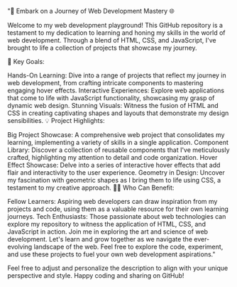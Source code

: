 "🚀 Embark on a Journey of Web Development Mastery 🌐

Welcome to my web development playground! This GitHub repository is a testament to my dedication to learning and honing my skills in the world of web development. Through a blend of HTML, CSS, and JavaScript, I've brought to life a collection of projects that showcase my journey.

🎯 Key Goals:

Hands-On Learning: Dive into a range of projects that reflect my journey in web development, from crafting intricate components to mastering engaging hover effects.
Interactive Experiences: Explore web applications that come to life with JavaScript functionality, showcasing my grasp of dynamic web design.
Stunning Visuals: Witness the fusion of HTML and CSS in creating captivating shapes and layouts that demonstrate my design sensibilities.
💡 Project Highlights:

Big Project Showcase: A comprehensive web project that consolidates my learning, implementing a variety of skills in a single application.
Component Library: Discover a collection of reusable components that I've meticulously crafted, highlighting my attention to detail and code organization.
Hover Effect Showcase: Delve into a series of interactive hover effects that add flair and interactivity to the user experience.
Geometry in Design: Uncover my fascination with geometric shapes as I bring them to life using CSS, a testament to my creative approach.
👨‍💻 Who Can Benefit:

Fellow Learners: Aspiring web developers can draw inspiration from my projects and code, using them as a valuable resource for their own learning journeys.
Tech Enthusiasts: Those passionate about web technologies can explore my repository to witness the application of HTML, CSS, and JavaScript in action.
Join me in exploring the art and science of web development. Let's learn and grow together as we navigate the ever-evolving landscape of the web. Feel free to explore the code, experiment, and use these projects to fuel your own web development aspirations."

Feel free to adjust and personalize the description to align with your unique perspective and style. Happy coding and sharing on GitHub!
